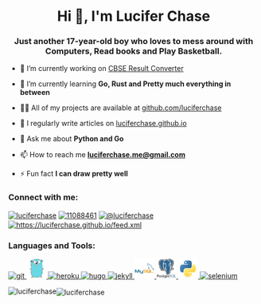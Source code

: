 <h1 align="center">Hi 👋, I'm Lucifer Chase</h1>
<h3 align="center">Just another 17-year-old boy who loves to mess around with Computers, Read books and Play Basketball.</h3>

- 🔭 I’m currently working on [CBSE Result Converter](https://github.com/luciferchase/cbse-result-converter)

- 🌱 I’m currently learning **Go, Rust and Pretty much everything in between**

- 👨‍💻 All of my projects are available at [github.com/luciferchase](https://github.com/luciferchase)

- 📝 I regularly write articles on [luciferchase.github.io](https://luciferchase.github.io)

- 💬 Ask me about **Python and Go**

- 📫 How to reach me **luciferchase.me@gmail.com**

- ⚡ Fun fact **I can draw pretty well**

<h3 align="left">Connect with me:</h3>
<p align="left">
<a href="https://dev.to/luciferchase" target="blank"><img align="center" src="https://cdn.jsdelivr.net/npm/simple-icons@3.0.1/icons/dev-dot-to.svg" alt="luciferchase" height="30" width="40" /></a>
<a href="https://stackoverflow.com/users/11088461" target="blank"><img align="center" src="https://raw.githubusercontent.com/rahuldkjain/github-profile-readme-generator/master/src/images/icons/Social/stack-overflow.svg" alt="11088461" height="30" width="40" /></a>
<a href="https://medium.com/@luciferchase" target="blank"><img align="center" src="https://raw.githubusercontent.com/rahuldkjain/github-profile-readme-generator/master/src/images/icons/Social/medium.svg" alt="@luciferchase" height="30" width="40" /></a>
<a href="/https://luciferchase.github.io/feed.xml" target="blank"><img align="center" src="https://raw.githubusercontent.com/rahuldkjain/github-profile-readme-generator/master/src/images/icons/Social/rss.svg" alt="https://luciferchase.github.io/feed.xml" height="30" width="40" /></a>
</p>

<h3 align="left">Languages and Tools:</h3>
<p align="left"> <a href="https://git-scm.com/" target="_blank"> <img src="https://www.vectorlogo.zone/logos/git-scm/git-scm-icon.svg" alt="git" width="40" height="40"/> </a> <a href="https://golang.org" target="_blank"> <img src="https://raw.githubusercontent.com/devicons/devicon/master/icons/go/go-original.svg" alt="go" width="40" height="40"/> </a> <a href="https://heroku.com" target="_blank"> <img src="https://www.vectorlogo.zone/logos/heroku/heroku-icon.svg" alt="heroku" width="40" height="40"/> </a> <a href="https://gohugo.io/" target="_blank"> <img src="https://api.iconify.design/logos-hugo.svg" alt="hugo" width="40" height="40"/> </a> <a href="https://jekyllrb.com/" target="_blank"> <img src="https://www.vectorlogo.zone/logos/jekyllrb/jekyllrb-icon.svg" alt="jekyll" width="40" height="40"/> </a> <a href="https://www.mysql.com/" target="_blank"> <img src="https://raw.githubusercontent.com/devicons/devicon/master/icons/mysql/mysql-original-wordmark.svg" alt="mysql" width="40" height="40"/> </a> <a href="https://www.postgresql.org" target="_blank"> <img src="https://raw.githubusercontent.com/devicons/devicon/master/icons/postgresql/postgresql-original-wordmark.svg" alt="postgresql" width="40" height="40"/> </a> <a href="https://www.python.org" target="_blank"> <img src="https://raw.githubusercontent.com/devicons/devicon/master/icons/python/python-original.svg" alt="python" width="40" height="40"/> </a> <a href="https://www.selenium.dev" target="_blank"> <img src="https://raw.githubusercontent.com/detain/svg-logos/780f25886640cef088af994181646db2f6b1a3f8/svg/selenium-logo.svg" alt="selenium" width="40" height="40"/> </a> </p>

<p><img align="left" src="https://github-readme-stats.vercel.app/api/top-langs?username=luciferchase&show_icons=true&theme=dracula&locale=en&layout=compact" alt="luciferchase" /></p>

<p><img align="center" src="https://github-readme-stats.vercel.app/api?username=luciferchase&show_icons=true&theme=dracula&locale=en" alt="luciferchase" /></p>


